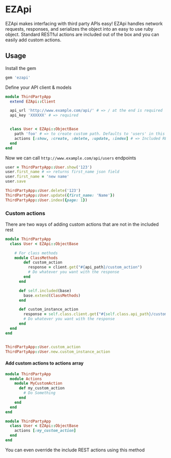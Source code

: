 # EZApi

EZApi makes interfacing with third party APIs easy! EZApi handles network requests, responses, and serializes the object into an easy to use ruby object. Standard RESTful actions are included out of the box  and you can easily add custom actions.

## Usage

Install the gem
```ruby
gem 'ezapi'
```

Define your API client & models
```ruby
module ThirdPartyApp
  extend EZApi::Client

  api_url 'http://www.example.com/api/' # => / at the end is required
  api_key 'XXXXXX' # => required


  class User < EZApi::ObjectBase
    path 'foo' # => to create custom path. Defaults to 'users' in this case
    actions [:show, :create, :delete, :update, :index] # => Included RESTful actions
  end
end
```

Now we can call `http://www.example.com/api/users` endpoints
```ruby
user = ThirdPartyApp::User.show('123')
user.first_name # => returns first_name json field
user.first_name = 'new name'
user.save

ThirdPartyApp::User.delete('123')
ThirdPartyApp::User.update({first_name: 'Name'})
ThirdPartyApp::User.index({page: 1})
```


### Custom actions

There are two ways of adding custom actions that are not in the included rest
```ruby
module ThirdPartyApp
  class User < EZApi::ObjectBase

    # For class methods
    module ClassMethods
        def custom_action
          response = client.get("#{api_path}/custom_action")
          # Do whatever you want with the response
        end
      end

      def self.included(base)
        base.extend(ClassMethods)
      end

      def custom_instance_action
        response = self.class.client.get("#{self.class.api_path}/custom_action")
        # Do whatever you want with the response
      end
  end
end


ThirdPartyApp::User.custom_action
ThirdPartyApp::User.new.custom_instance_action
```


#### Add custom actions to actions array
```ruby
module ThirdPartyApp
  module Actions
    module MyCustomAction
      def my_custom_action
        # Do Something
      end
    end
  end
end

module ThirdPartyApp
  class User < EZApi::ObjectBase
    actions [:my_custom_action]
  end
end

```
You can even override the include REST actions using this method
